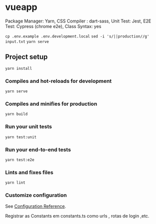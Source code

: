 # vueapp
Package Manager: Yarn,
CSS Compiler : dart-sass,
Unit Test: Jest,
E2E Test: Cypress (chrome e2e),
Class Syntax: yes

`cp .env.example .env.development.local`
`sed -i 's/||production//g' input.txt`
`yarn serve`
## Project setup
```
yarn install
```

### Compiles and hot-reloads for development
```
yarn serve
```

### Compiles and minifies for production
```
yarn build
```

### Run your unit tests
```
yarn test:unit
```

### Run your end-to-end tests
```
yarn test:e2e
```

### Lints and fixes files
```
yarn lint
```

### Customize configuration
See [Configuration Reference](https://cli.vuejs.org/config/).


Registrar as Constants em constants.ts como urls , rotas de login ,etc.
